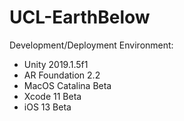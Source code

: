 # UCL-EarthBelow
Development/Deployment Environment:
- Unity 2019.1.5f1
- AR Foundation 2.2
- MacOS Catalina Beta
- Xcode 11 Beta
- iOS 13 Beta
